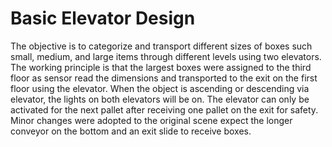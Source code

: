 # Basic Elevator Design

The objective is  to categorize and transport different sizes of boxes such small, medium, and large items through different levels using two elevators. The working principle is that the largest boxes were assigned to the third floor as sensor read the dimensions and transported to the exit on the first floor using the elevator. When the object is ascending or descending via elevator, the lights on both elevators will be on. The elevator can only be activated for the next pallet after receiving one pallet on the exit for safety. Minor changes were adopted to the original scene expect the longer conveyor on the bottom and an exit slide to receive boxes. 

